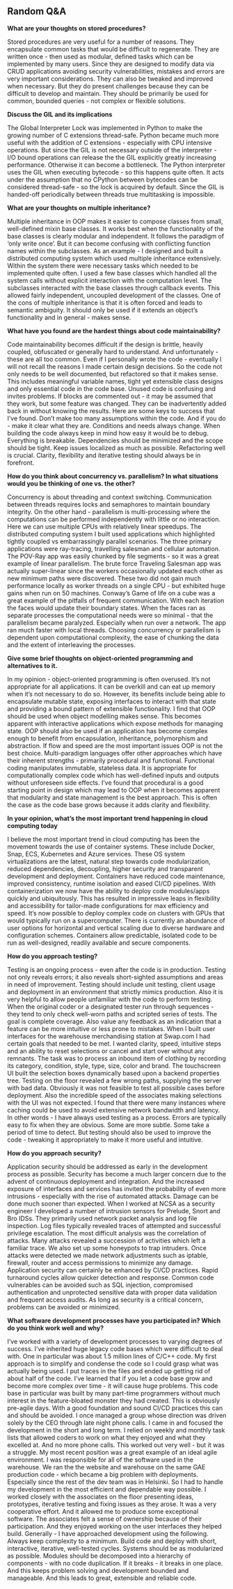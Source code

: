 ## Random Q&A



__What are your thoughts on stored procedures?__

Stored procedures are very useful for a number of reasons. They encapsulate common tasks that would be difficult to regenerate. They are written once - then used as modular, defined tasks which can be implemented by many users. Since they are designed to modify data via CRUD applications avoiding security vulnerabilities, mistakes and errors are very important considerations. They can also be tweaked and improved when necessary. But they do present challenges because they can be difficult to develop and maintain. They should be primarily be used for common, bounded queries - not complex or flexible solutions.

__Discuss the GIL and its implications__ 

The Global Interpreter Lock was implemented in Python to make the growing number of C extensions thread-safe. Python became much more useful with the addition of C extensions - especially with CPU intensive operations. But since the GIL is not necessary outside of the interpreter - I/O bound operations can release the the GIL explicitly greatly increasing performance. Otherwise it can become a bottleneck. The Python interpreter uses the GIL when executing bytecode - so this happens quite often. It acts under the assumption that no CPython between bytecodes can be considered thread-safe - so the lock is acquired by default. Since the GIL is handed-off periodically between threads true multitasking is impossible.

__What are your thoughts on multiple inheritance?__

Multiple inheritance in OOP makes it easier to compose classes from small,
well-defined mixin base classes. It works best when the functionality of the base classes is clearly modular and independent. It follows the paradigm of ‘only write once’. But it can become confusing with conflicting function names within the subclasses. As an example - I designed and built a distributed computing system which used multiple inheritance extensively. Within the system there were necessary tasks which needed to be implemented quite often. I used a few base classes which handled all the system calls without explicit interaction with the computation level. The subclasses interacted with the base classes through callback events. This allowed fairly independent, uncoupled development of the classes. One of the cons of multiple inheritance is that it is often forced and leads to semantic ambiguity. It should only be used if it extends an object’s functionality and in general - makes sense.

__What have you found are the hardest things about code maintainability?__

Code maintainability becomes difficult if the design is brittle, heavily coupled, obfuscated or generally hard to understand. And unfortunately - these are all too common. Even if I personally wrote the code - eventually I will not recall the reasons I made certain design decisions. So the code not only needs to be well documented, but refactored so that it makes sense. This includes meaningful variable names, tight yet extensible class designs and only essential code in the code base. Unused code is confusing and invites problems. If blocks are commented out - it may be assumed that they work, but some feature was changed. They can be inadvertently added back in without knowing the results. Here are some keys to success that I’ve found. Don’t make too many assumptions within the code. And if you do - make it clear what they are. Conditions and needs always change. When building the code always keep in mind how easy it would be to debug. Everything is breakable. Dependencies should be minimized and the scope should be tight. Keep issues localized as much as possible. Refactoring well is crucial. Clarity, flexibility and iterative testing should always be in forefront.

__How do you think about concurrency vs. parallelism? In what situations would you be thinking of one vs. the other?__

Concurrency is about threading and context switching. Communication between threads requires locks and semaphores to maintain boundary integrity. On the other hand - parallelism is multi-processing where the computations can be performed independently with little or no interaction. Here we can use multiple CPUs with relatively linear speedups. The distributed computing system I built used applications which highlighted tightly coupled vs embarrassingly parallel scenarios. The three primary applications were ray-tracing, travelling salesman and cellular automation. The POV-Ray app was easily chunked by file segments - so it was a great example of linear parallelism. The brute force Traveling Salesman app was actually super-linear since the workers occasionally updated each other as new minimum paths were discovered. These two did not gain much performance locally as worker threads on a single CPU - but exhibited huge gains when run on 50 machines. Conway’s Game of life on a cube was a great example of the pitfalls of frequent communication. With each iteration the faces would update their boundary states. When the faces ran as separate processes the computational needs were so minimal - that the parallelism became paralyzed. Especially when run over a network. The app ran much faster with local threads. Choosing concurrency or parallelism is dependent upon computational complexity, the
ease of chunking the data and the extent of interleaving the processes.

__Give some brief thoughts on object-oriented programming and alternatives to it.__

In my opinion - object-oriented programming is often overused. It’s not appropriate for all applications. It can be overkill and can eat up memory when it’s not necessary to do so. However, its benefits include being able to encapsulate mutable state, exposing interfaces to interact with that state and providing a bound pattern of extensible functionality. I find that OOP should be used when object modelling makes sense. This becomes apparent with interactive applications which expose methods for managing state. OOP should also be used if an application has become complex enough to benefit from encapsulation, inheritance, polymorphism and abstraction. If flow and speed are the most important issues OOP is not the best choice. Multi-paradigm languages offer other approaches which have their inherent strengths - primarily procedural and functional. Functional coding manipulates immutable, stateless data. It is appropriate for computationally complex code which has well-defined inputs and outputs without unforeseen side effects. I’ve found that procedural is a good starting point in design which may lead to OOP when it becomes apparent that modularity and state management is the best approach. This is often the case as the code base grows because it adds clarity and flexibility.

__In your opinion, what’s the most important trend happening in cloud computing today__

I believe the most important trend in cloud computing has been the movement towards the use of container systems. These include Docker, Snap, ECS, Kubernetes and Azure services. These OS system virtualizations are the latest, natural step towards code modularization, reduced dependencies, decoupling, higher security and transparent development and deployment. Containers have reduced code maintenance, improved consistency, runtime isolation and eased CI/CD pipelines. With containerization we now have the ability to deploy code modules/apps quickly and ubiquitously. This has resulted in impressive leaps in flexibility and accessibility for tailor-made configurations for max efficiency and speed. It’s now possible to deploy complex code on clusters with GPUs that would typically run on a supercomputer. There is currently an abundance of user options for horizontal and vertical scaling due to diverse hardware and configuration schemes. Containers allow predictable, isolated code to be run as well-designed, readily available and secure components.

__How do you approach testing?__

Testing is an ongoing process - even after the code is in production. Testing not only reveals errors; it also reveals short-sighted assumptions and areas in need of improvement. Testing should include unit testing, client usage and deployment in an environment that strictly mimics production. Also it is very helpful to allow people unfamiliar with the code to perform testing. When the original coder or a designated tester run through sequences - they tend to only check well-worn paths and scripted series of tests. The goal is complete coverage. Also value any feedback as an indication that a feature can be more intuitive or less prone to mistakes. When I built user interfaces for the warehouse merchandising station at Swap.com I had certain goals that needed to be met. I wanted clarity, speed, intuitive steps and an ability to reset selections or cancel and start over without any remnants. The task was to process an inbound item of clothing by recording its category, condition, style, type, size, color and brand. The touchscreen UI built the selection boxes dynamically based upon a backend properties tree. Testing on the floor revealed a few wrong paths, supplying the server with bad data. Obviously it was not feasible to test all possible cases before deployment. Also the incredible speed of the associates making selections with the UI was not expected. I found that there were many instances where caching could be used to avoid extensive network bandwidth and latency. In other words - I have always used testing as a process. Errors are typically easy to fix when they are obvious. Some are more subtle. Some take a period of time to detect. But testing should also be used to improve the code - tweaking it appropriately to make it more useful and intuitive.

__How do you approach security?__

Application security should be addressed as early in the development process as possible. Security has become a much larger concern due to the advent of continuous deployment and integration. And the increased exposure of interfaces and services has invited the probability of even more intrusions - especially with the rise of automated attacks. Damage can be done much sooner than expected. When I worked at NCSA as a security engineer I developed a number of intrusion sensors for Prelude, Snort and Bro IDSs. They primarily used network packet analysis and log file inspection. Log files typically revealed traces of attempted and successful privilege escalation. The most difficult analysis was the correlation of attacks. Many attacks revealed a succession of activities which left a familiar trace. We also set up some honeypots to trap intruders. Once attacks were detected we made network adjustments such as iptable, firewall, router and access permissions to minimize any damage. Application security can certainly be enhanced by CI/CD practices. Rapid turnaround cycles allow quicker detection and response. Common code vulnerables can be avoided such as SQL injection, compromised authentication and unprotected sensitive data with proper data validation and frequent access audits. As long as security is a critical concern, problems can be avoided or minimized.

__What software development processes have you participated in? Which do you think work well and why?__

I’ve worked with a variety of development processes to varying degrees of success. I’ve inherited huge legacy code bases which were difficult to deal with. One in particular was about 1.5 million lines of C/C++ code. My first approach is to simplify and condense the code so I could grasp what was actually being used. I put traces in the files and ended up getting rid of about half of the code. I’ve learned that if you let a code base grow and become more complex over time - it will cause huge problems. This code base in particular was built by many part-time programmers without much interest in the feature-bloated monster they had created. This is obviously pre-agile days. With a good foundation and sound CI/CD practices this can and should be avoided. I once managed a group whose direction was driven solely by the CEO through late night phone calls. I came in and focused the development in the short and long term. I relied on weekly and monthly task lists that allowed coders to work on what they enjoyed and what they excelled at. And no more phone calls. This worked out very well - but it was a struggle. My most recent position was a great example of an ideal agile environment. I was responsible for all of the software used in the warehouse. We ran the the website and warehouse on the same GAE production code - which became a big problem with deployments. Especially since the rest of the dev team was in Helsinki. So I had to handle my development in the most efficient and dependable way possible. I worked closely with the associates on the floor presenting ideas, prototypes, iterative testing and fixing issues as they arose. It was a very cooperative effort. And it allowed me to produce some exceptional software. The associates felt a sense of ownership because of their participation. And they enjoyed working on the user interfaces they helped build. Generally - I have approached development using the following. Always keep complexity to a minimum. Build code and deploy with short, interactive, iterative, well-tested cycles. Systems should be as modularized as possible. Modules should be decomposed into a hierarchy of components - with no code duplication. If it breaks - it breaks in one place. And this keeps problem solving and development bounded and manageable. And this leads to great, extensible and reliable code.
